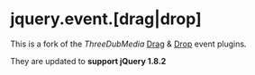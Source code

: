 # jquery.event.[drag|drop]

This is a fork of the _ThreeDubMedia_ [Drag](http://threedubmedia.com/code/event/drag/) & [Drop](http://threedubmedia.com/code/event/drop/) event plugins.

They are updated to **support jQuery 1.8.2**